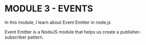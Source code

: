 # MODULE 3 - EVENTS

In this module, I learn about Event Emitter in node.js

Event Emitter is a NodeJS module that helps us create a publisher-subscriber pattern.